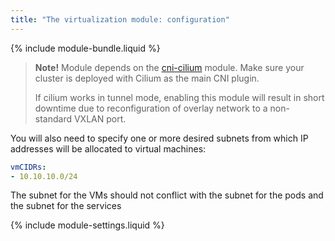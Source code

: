 ```yaml
---
title: "The virtualization module: configuration"
---
```


{% include module-bundle.liquid %}

> **Note!** Module depends on the [cni-cilium](../021-cni-cilium/) module. Make sure your cluster is deployed with Cilium as the main CNI plugin.
>
> If cilium works in tunnel mode, enabling this module will result in short downtime due to reconfiguration of overlay network to a non-standard VXLAN port.

You will also need to specify one or more desired subnets from which IP addresses will be allocated to virtual machines:

```yaml
vmCIDRs:
- 10.10.10.0/24
```

The subnet for the VMs should not conflict with the subnet for the pods and the subnet for the services

{% include module-settings.liquid %}
